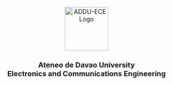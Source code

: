 <p align="center"><a href="https://www.facebook.com/EnggArchi" target="_blank"><img width="100" src="https://scontent.fcgy2-1.fna.fbcdn.net/v/t39.30808-6/294080708_542060584374747_5401035328925890890_n.jpg?_nc_cat=108&ccb=1-7&_nc_sid=09cbfe&_nc_eui2=AeH-fHD5cTCNacrHzw5y4lo40Xdmp_ZV1UTRd2an9lXVRHQyOweZQ9XewXxc-ecQN-rjEAwd42P-4uDzoWb4tfc9&_nc_ohc=OiD2NBMfrRQAX-sCbci&_nc_ht=scontent.fcgy2-1.fna&oh=00_AT87pGcU6vUDgpdCUx4PqeoDcT9Qx4nDjs6PjGoWN7yQGQ&oe=62F0497C" alt="ADDU-ECE Logo"></a>
</p>
<h3 align="center">Ateneo de Davao University</br>Electronics and Communications Engineering</h3>
